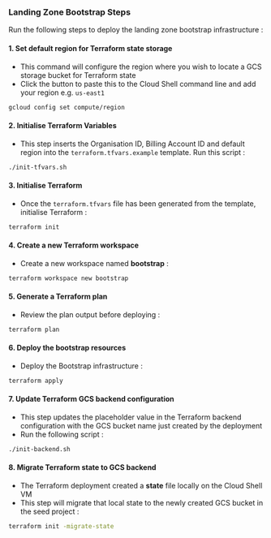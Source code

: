 ### Landing Zone Bootstrap Steps

Run the following steps to deploy the landing zone bootstrap infrastructure :

#### 1. Set default region for Terraform state storage

- This command will configure the region where you wish to locate a GCS storage bucket for Terraform state
- Click the button to paste this to the Cloud Shell command line and add your region e.g. `us-east1`

```sh
gcloud config set compute/region 
```

#### 2. Initialise Terraform Variables

- This step inserts the Organisation ID, Billing Account ID and default region into the `terraform.tfvars.example` template. Run this script :

```sh
./init-tfvars.sh
```

#### 3. Initialise Terraform

- Once the `terraform.tfvars` file has been generated from the template, initialise Terraform :

```sh
terraform init
```

#### 4. Create a new Terraform workspace

- Create a new workspace named __bootstrap__ :

```sh
terraform workspace new bootstrap
```

#### 5. Generate a Terraform plan

- Review the plan output before deploying : 

```sh
terraform plan
```

#### 6. Deploy the bootstrap resources

- Deploy the Bootstrap infrastructure :

```sh
terraform apply
```

#### 7. Update Terraform GCS backend configuration

- This step updates the placeholder value in the Terraform backend configuration with the GCS bucket name just created by the deployment
- Run the following script :

```sh
./init-backend.sh
```

#### 8. Migrate Terraform state to GCS backend

- The Terraform deployment created a __state__ file locally on the Cloud Shell VM
- This step will migrate that local state to the newly created GCS bucket in the seed project :

```sh
terraform init -migrate-state
```